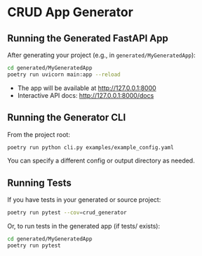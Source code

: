 # CRUD App Generator

## Running the Generated FastAPI App

After generating your project (e.g., in `generated/MyGeneratedApp`):

```bash
cd generated/MyGeneratedApp
poetry run uvicorn main:app --reload
```

- The app will be available at http://127.0.0.1:8000
- Interactive API docs: http://127.0.0.1:8000/docs

## Running the Generator CLI

From the project root:

```bash
poetry run python cli.py examples/example_config.yaml
```

You can specify a different config or output directory as needed.

## Running Tests

If you have tests in your generated or source project:

```bash
poetry run pytest --cov=crud_generator
```

Or, to run tests in the generated app (if tests/ exists):

```bash
cd generated/MyGeneratedApp
poetry run pytest
```
